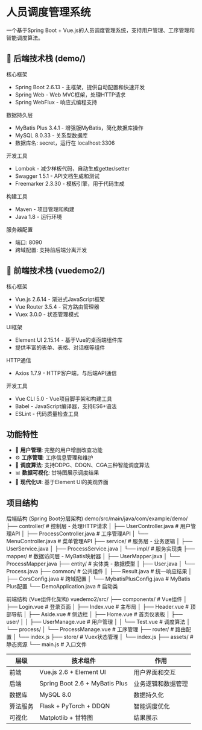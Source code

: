 # 人员调度管理系统

一个基于Spring Boot + Vue.js的人员调度管理系统，支持用户管理、工序管理和智能调度算法。

## 🚀 后端技术栈 (demo/)

核心框架
- Spring Boot 2.6.13 - 主框架，提供自动配置和快速开发
- Spring Web - Web MVC框架，处理HTTP请求
- Spring WebFlux - 响应式编程支持

数据持久层
- MyBatis Plus 3.4.1 - 增强版MyBatis，简化数据库操作
- MySQL 8.0.33 - 关系型数据库
- 数据库名: secret，运行在 localhost:3306

开发工具
- Lombok - 减少样板代码，自动生成getter/setter
- Swagger 1.5.1 - API文档生成和测试
- Freemarker 2.3.30 - 模板引擎，用于代码生成

构建工具
- Maven - 项目管理和构建
- Java 1.8 - 运行环境

服务器配置
- 端口: 8090
- 跨域配置: 支持前后端分离开发

## 🎨 前端技术栈 (vuedemo2/)
核心框架
- Vue.js 2.6.14 - 渐进式JavaScript框架
- Vue Router 3.5.4 - 官方路由管理器
- Vuex 3.0.0 - 状态管理模式

UI框架
- Element UI 2.15.14 - 基于Vue的桌面端组件库
- 提供丰富的表单、表格、对话框等组件

HTTP通信
- Axios 1.7.9 - HTTP客户端，与后端API通信

开发工具
- Vue CLI 5.0 - Vue项目脚手架和构建工具
- Babel - JavaScript编译器，支持ES6+语法
- ESLint - 代码质量检查工具

## 功能特性

- 👥 **用户管理**: 完整的用户增删改查功能
- ⚙️ **工序管理**: 工序信息管理和维护
- 🤖 **调度算法**: 支持DDPG、DDQN、CGA三种智能调度算法
- 📊 **数据可视化**: 甘特图展示调度结果
- 🎨 **现代化UI**: 基于Element UI的美观界面

## 项目结构

后端结构 (Spring Boot分层架构)
demo/src/main/java/com/example/demo/
├── controller/          # 控制层 - 处理HTTP请求
│   ├── UserController.java      # 用户管理API
│   ├── ProcessController.java   # 工序管理API
│   └── MenuController.java      # 菜单管理API
├── service/            # 服务层 - 业务逻辑
│   ├── UserService.java
│   ├── ProcessService.java
│   └── impl/           # 服务实现类
├── mapper/             # 数据访问层 - MyBatis映射器
│   ├── UserMapper.java
│   └── ProcessMapper.java
├── entity/             # 实体类 - 数据模型
│   ├── User.java
│   └── Process.java
├── common/             # 公共组件
│   ├── Result.java           # 统一响应结果
│   ├── CorsConfig.java       # 跨域配置
│   └── MybatisPlusConfig.java # MyBatis Plus配置
└── DemoApplication.java # 启动类

前端结构 (Vue组件化架构)
vuedemo2/src/
├── components/         # Vue组件
│   ├── Login.vue           # 登录页面
│   ├── Index.vue           # 主布局
│   ├── Header.vue          # 顶部导航
│   ├── Aside.vue           # 侧边栏
│   ├── Home.vue            # 首页仪表板
│   ├── user/
│   │   ├── UserManage.vue  # 用户管理
│   │   └── Test.vue        # 调度算法
│   └── process/
│       └── ProcessManage.vue # 工序管理
├── router/             # 路由配置
│   └── index.js
├── store/              # Vuex状态管理
│   └── index.js
├── assets/             # 静态资源
└── main.js             # 入口文件


|    层级  |     技术组件                 |  作用 |
|---------|-----------------------------|------|
|    前端 |    Vue.js 2.6 + Element UI  |用户界面和交互|
|   后端  |	Spring Boot 2.6 + MyBatis Plus|业务逻辑和数据管理|
| 数据库  |MySQL 8.0           |数据持久化    |
|算法服务|Flask + PyTorch + DDQN|智能调度优化|
|可视化  |Matplotlib + 甘特图|结果展示|